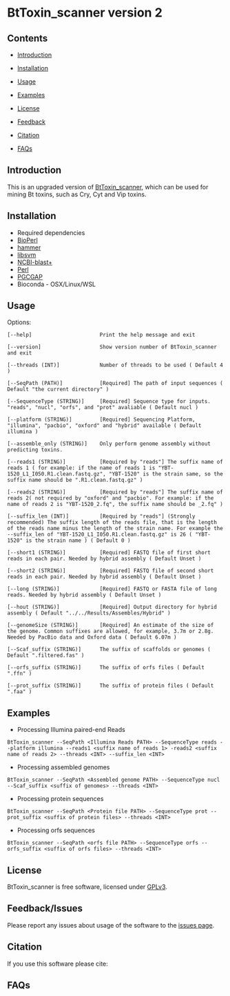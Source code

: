 # BtToxin_scanner version 2

## Contents

- [Introduction](#introduction)

- [Installation](#installation)

- [Usage](#usage)

- [Examples](#examples)

- [License](#license)

- [Feedback](#feedback)

- [Citation](#citation)

- [FAQs](#faqs)

## Introduction

This is an upgraded version of [BtToxin_scanner](http://bcam.hzau.edu.cn/BtToxin_scanner/), which can be used for mining Bt toxins, such as Cry, Cyt and Vip toxins.


## Installation

- Required dependencies
 - [BioPerl](http://metacpan.org/pod/BioPerl)
 - [hammer]()
 - [libsvm]()
 - [NCBI-blast+](https://blast.ncbi.nlm.nih.gov/Blast.cgi?CMD=Web&PAGE_TYPE=BlastDocs&DOC_TYPE=Download)
 - [Perl](http://www.perl.org/get.html)
 - [PGCGAP]()
- Bioconda - OSX/Linux/WSL

## Usage

Options:

    [--help]                      Print the help message and exit

    [--version]                   Show version number of BtToxin_scanner and exit

    [--threads (INT)]             Number of threads to be used ( Default 4 )

    [--SeqPath (PATH)]            [Required] The path of input sequences ( Default "the current directory" )

    [--SequenceType (STRING)]     [Required] Sequence type for inputs. "reads", "nucl", "orfs", and "prot" avaliable ( Default nucl )

    [--platform (STRING)]         [Required] Sequencing Platform, "illumina", "pacbio", "oxford" and "hybrid" available ( Default illumina )

    [--assemble_only (STRING)]    Only perform genome assembly without predicting toxins.

    [--reads1 (STRING)]           [Required by "reads"] The suffix name of reads 1 ( for example: if the name of reads 1 is "YBT-1520_L1_I050.R1.clean.fastq.gz", "YBT-1520" is the strain same, so the suffix name should be ".R1.clean.fastq.gz" )

    [--reads2 (STRING)]           [Required by "reads"] The suffix name of reads 2( not required by "oxford" and "pacbio". For example: if the name of reads 2 is "YBT-1520_2.fq", the suffix name should be _2.fq" )

    [--suffix_len (INT)]          [Required by "reads"] (Strongly recommended) The suffix length of the reads file, that is the length of the reads name minus the length of the strain name. For example the --suffix_len of "YBT-1520_L1_I050.R1.clean.fastq.gz" is 26 ( "YBT-1520" is the strain name ) ( Default 0 )

    [--short1 (STRING)]           [Required] FASTQ file of first short reads in each pair. Needed by hybrid assembly ( Default Unset )

    [--short2 (STRING)]           [Required] FASTQ file of second short reads in each pair. Needed by hybrid assembly ( Default Unset )

    [--long (STRING)]             [Required] FASTQ or FASTA file of long reads. Needed by hybrid assembly ( Default Unset )

    [--hout (STRING)]             [Required] Output directory for hybrid assembly ( Default "../../Results/Assembles/Hybrid" )

    [--genomeSize (STRING)]       [Required] An estimate of the size of the genome. Common suffixes are allowed, for example, 3.7m or 2.8g. Needed by PacBio data and Oxford data ( Default 6.07m )

    [--Scaf_suffix (STRING)]      The suffix of scaffolds or genomes ( Default ".filtered.fas" )

    [--orfs_suffix (STRING)]      The suffix of orfs files ( Default ".ffn" )

    [--prot_suffix (STRING)]      The suffix of protein files ( Default ".faa" )

## Examples

- Processing Illumina paired-end Reads
```
BtToxin_scanner --SeqPath <Illumina Reads PATH> --SequenceType reads --platform illumina --reads1 <suffix name of reads 1> -reads2 <suffix name of reads 2> --threads <INT> --suffix_len <INT>
```

- Processing assembled genomes
```
BtToxin_scanner --SeqPath <Assembled genome PATH> --SequenceType nucl --Scaf_suffix <suffix of genomes> --threads <INT>
```

- Processing protein sequences
```
BtToxin_scanner --SeqPath <Protein file PATH> --SequenceType prot --prot_suffix <suffix of protein files> --threads <INT>
```

- Processing orfs sequences
```
BtToxin_scanner --SeqPath <orfs file PATH> --SequenceType orfs --orfs_suffix <suffix of orfs files> --threads <INT>
```

## License

BtToxin_scanner is free software, licensed under [GPLv3](https://github.com/liaochenlanruo/Bt_toxin_scanner/blob/master/LICENSE).

## Feedback/Issues

Please report any issues about usage of the software to the [issues page](https://github.com/liaochenlanruo/Bt_toxin_scanner/issues).

## Citation

If you use this software please cite:

## FAQs


